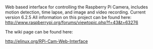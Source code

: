Web based interface for controlling the Raspberry Pi Camera, includes motion detection, time lapse, and image and video recording.
Current version 6.2.5
All information on this project can be found here: http://www.raspberrypi.org/forums/viewtopic.php?f=43&t=63276

The wiki page can be found here:

http://elinux.org/RPi-Cam-Web-Interface
